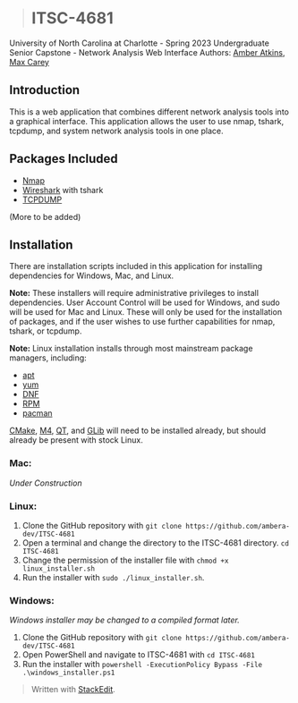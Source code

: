 > # ITSC-4681
University of North Carolina at Charlotte - Spring 2023
Undergraduate Senior Capstone - Network Analysis Web Interface
Authors: [Amber Atkins](https://www.linkedin.com/in/amber-atkins-2556941bb), [Max Carey](https://www.linkedin.com/in/max-carey-7a9334191/)
## Introduction
This is a web application that combines different network analysis tools into a graphical interface. This application allows the user to use nmap, tshark, tcpdump, and system network analysis tools in one place.
## Packages Included
- [Nmap](https://nmap.org/)
- [Wireshark](https://www.wireshark.org/) with tshark
- [TCPDUMP](https://www.tcpdump.org/)  

(More to be added)
## Installation
There are installation scripts included in this application for installing dependencies for Windows, Mac, and Linux. 

**Note:** These installers will require administrative privileges to install dependencies. User Account Control will be used for Windows, and sudo will be used for Mac and Linux. These will only be used for the installation of packages, and if the user wishes to use further capabilities for nmap, tshark, or tcpdump.

**Note:** Linux installation installs through most mainstream package managers, including:
 - [apt](https://linuxize.com/post/how-to-use-apt-command/)
 - [yum](https://access.redhat.com/solutions/9934)
 - [DNF](https://docs.fedoraproject.org/en-US/quick-docs/dnf/)
 - [RPM](https://linuxize.com/post/rpm-command-in-linux/)
 - [pacman](https://wiki.archlinux.org/title/pacman)

[CMake](https://cmake.org/install/), [M4](https://www.gnu.org/software/m4/), [QT](https://doc.qt.io/qt-6/linux.html), and [GLib](https://docs.gtk.org/glib/) will need to be installed already, but should already be present with stock Linux.

### Mac:
*Under Construction*
### Linux:
1. Clone the GitHub repository with `git clone https://github.com/ambera-dev/ITSC-4681`
2. Open a terminal and change the directory to the ITSC-4681 directory. `cd ITSC-4681`
3. Change the permission of the installer file with `chmod +x linux_installer.sh`
4. Run the installer with `sudo ./linux_installer.sh`.
### Windows:
*Windows installer may be changed to a compiled format later.*
1. Clone the GitHub repository with `git clone https://github.com/ambera-dev/ITSC-4681`
2. Open PowerShell and navigate to ITSC-4681 with `cd ITSC-4681`
3. Run the installer with `powershell -ExecutionPolicy Bypass -File .\windows_installer.ps1`

> Written with [StackEdit](https://stackedit.io/).
